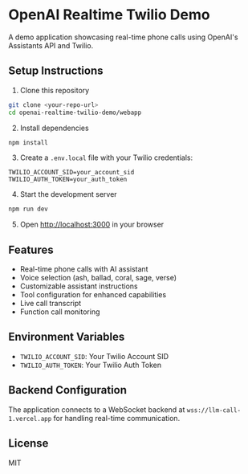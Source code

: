 # OpenAI Realtime Twilio Demo

A demo application showcasing real-time phone calls using OpenAI's Assistants API and Twilio.

## Setup Instructions

1. Clone this repository
```bash
git clone <your-repo-url>
cd openai-realtime-twilio-demo/webapp
```

2. Install dependencies
```bash
npm install
```

3. Create a `.env.local` file with your Twilio credentials:
```env
TWILIO_ACCOUNT_SID=your_account_sid
TWILIO_AUTH_TOKEN=your_auth_token
```

4. Start the development server
```bash
npm run dev
```

5. Open [http://localhost:3000](http://localhost:3000) in your browser

## Features

- Real-time phone calls with AI assistant
- Voice selection (ash, ballad, coral, sage, verse)
- Customizable assistant instructions
- Tool configuration for enhanced capabilities
- Live call transcript
- Function call monitoring

## Environment Variables

- `TWILIO_ACCOUNT_SID`: Your Twilio Account SID
- `TWILIO_AUTH_TOKEN`: Your Twilio Auth Token

## Backend Configuration

The application connects to a WebSocket backend at `wss://llm-call-1.vercel.app` for handling real-time communication.

## License

MIT 